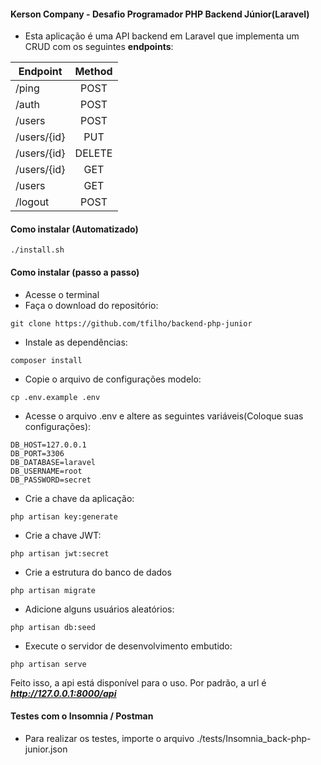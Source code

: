 #### Kerson Company - Desafio Programador PHP Backend Júnior(Laravel) 

- Esta aplicação é uma API backend em Laravel que implementa um CRUD com os seguintes **endpoints**:

| Endpoint              | Method |
|-----------------------|:------:|
| /ping                 |  POST  |
| /auth                 |  POST  |
| /users                |  POST  |
| /users/{id}           |  PUT   |
| /users/{id}           | DELETE |
| /users/{id}           |  GET   |
| /users                |  GET   |
| /logout               |  POST  |

#### Como instalar (Automatizado)

```./install.sh```

#### Como instalar (passo a passo)
  
- Acesse o terminal
- Faça o download do repositório:
  
```git clone https://github.com/tfilho/backend-php-junior```
- Instale as dependências:

```composer install```
- Copie o arquivo de configurações modelo: 
  
```cp .env.example .env``` 

- Acesse o arquivo .env e altere as seguintes variáveis(Coloque suas configurações):

```
DB_HOST=127.0.0.1
DB_PORT=3306
DB_DATABASE=laravel
DB_USERNAME=root
DB_PASSWORD=secret
```

- Crie a chave da aplicação:

```php artisan key:generate```

- Crie a chave JWT:

```php artisan jwt:secret```

- Crie a estrutura do banco de dados
 
```php artisan migrate```

- Adicione alguns usuários aleatórios:

```php artisan db:seed```

- Execute o servidor de desenvolvimento embutido:

```php artisan serve```

Feito isso, a api está disponível para o uso. 
Por padrão, a url é ***http://127.0.0.1:8000/api***

#### Testes com o Insomnia / Postman

- Para realizar os testes, importe o arquivo ./tests/Insomnia_back-php-junior.json
